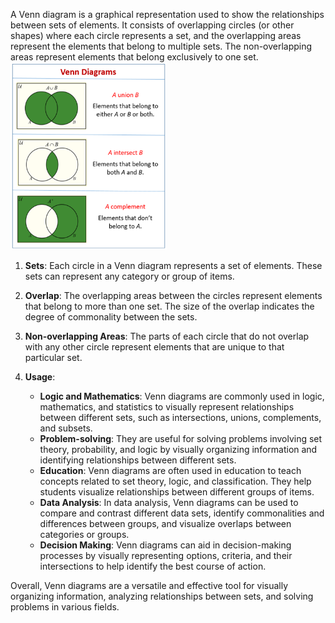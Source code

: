  
A Venn diagram is a graphical representation used to show the relationships between sets of elements. It consists of overlapping circles (or other shapes) where each circle represents a set, and the overlapping areas represent the elements that belong to multiple sets. The non-overlapping areas represent elements that belong exclusively to one set.
<img src="image.png" alt="???" width="250" height="300"> 

1. **Sets**: Each circle in a Venn diagram represents a set of elements. These sets can represent any category or group of items.

2. **Overlap**: The overlapping areas between the circles represent elements that belong to more than one set. The size of the overlap indicates the degree of commonality between the sets.

3. **Non-overlapping Areas**: The parts of each circle that do not overlap with any other circle represent elements that are unique to that particular set.

4. **Usage**:
   - **Logic and Mathematics**: Venn diagrams are commonly used in logic, mathematics, and statistics to visually represent relationships between different sets, such as intersections, unions, complements, and subsets.
   - **Problem-solving**: They are useful for solving problems involving set theory, probability, and logic by visually organizing information and identifying relationships between different sets.
   - **Education**: Venn diagrams are often used in education to teach concepts related to set theory, logic, and classification. They help students visualize relationships between different groups of items.
   - **Data Analysis**: In data analysis, Venn diagrams can be used to compare and contrast different data sets, identify commonalities and differences between groups, and visualize overlaps between categories or groups.
   - **Decision Making**: Venn diagrams can aid in decision-making processes by visually representing options, criteria, and their intersections to help identify the best course of action.

Overall, Venn diagrams are a versatile and effective tool for visually organizing information, analyzing relationships between sets, and solving problems in various fields.
